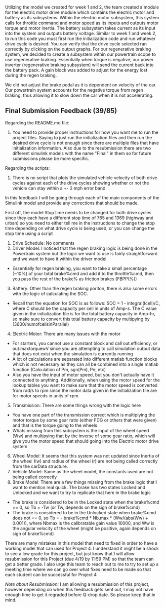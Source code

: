 Utilizing the model we created for week 1 and 2, the team created a module for the electric motor drive module which contains the electric motor and battery as its subsystems. Within the electric motor subsystem, this system calls for throttle command and motor speed as its inputs and outputs motor torque and motor inertia. The battery subsystem takes current as its input into the system and outputs battery voltage. Similar to week 1 and week 2, to run this code you must first run the initialization code and run whatever drive cycle is desired. You can verify that the drive cycle selected ran correctly by clicking on the output graphs. 
For our regenerative braking system, we decided to create a subsystem within our powertrain scope to use regenerative braking. Essentially when torque is negative, our power inverter (regenerative braking subsystem) will send the current
back into the battery pack. A gain block was added to adjust for the energy lost during the regen braking.

We did not adjust the brake pedal as it is dependent on velocity of the car. Our powertrain system accounts for the negative torque from regen braking, thus allowing it to slow down the car when it is not accelerating. 

## Final Submission Feedback (39/85)
Regarding the README.md file:
1) You need to provide proper instructions for how you want me to run the project files. Saying to just run the initialization files and then run the desired drive cycle is not enough since there are multiple files that have initialization information. Also due to the resubmission there are two different simulink models with the name "Final" in them so for future submissions please be more specific.

Regarding the scripts:
1) There is no script that plots the simulated vehicle velocity of both drive cycles against each of the drive cycles showing whether or not the vehicle can stay within a +- 3 mph error band

In this feedback I will be going through each of the main components of the Simulink model and provide any corrections that should be made.

First off, the model StopTime needs to be changed for both drive cycles since they each have a different stop time of 765 and 1369 (highway and urban) so you need to either tell me in the instructions to change the stop time depending on what drive cycle is being used, or you can change the stop time using a script
1) Drive Schedule: No comments
2) Driver Model: I noticed that the regen braking logic is being done in the Powertrain system but the logic we want to use is fairly straightforward and we want to have it within the driver model.
- Essentially for regen braking, you want to take a small percentage (~10%) of your total brake%cmd and add it to the throttle%cmd, then you pass the rest of the brake% as friction brakes (FBPP(%))
3) Battery: Other than the regen braking poriton, there is also some errors with the logic of calculating the SOC.
- Recall that the equation for SOC is as follows: SOC = 1 - integral(Icell)/C, where C should be the capacity per cell in units of Amp-s. The C value given in the initialization file is for the total battery capacity in Amp-hr, so make sure to convert this total battery capacity by multipying by (3600/numofcellsinParallel)
4) Electric Motor: There are many issues with the motor
- For starters, you cannot use a constant block and call out.efficiency, or out.maxtorquewV since you are attempting to call simulation output data that does not exist when the simulation is currently running
- A lot of calculations are separated into different matlab function blocks which is not necessary as they can all be combined into a single matlab function (Calculation of Pm, sgn(Pm), Pe, etc)
- Also you have the input of motor speed, but you don't actually have it connected to anything. Additionally, when using the motor speed for the lookup tables you want to make sure that the motor speed is converted from rad/s to rpm since the motor data given in the initialization file are for motor speeds in units of rpm.
5) Transmission: There are some things wrong with the logic here
- You have one part of the transmission correct which is multiplying the motor torque by some gear ratio (either FDG or others that were given) and that is the torque going to the wheels
- Whats missing from this subsystem is the input of the wheel speed (Ww) and multipying that by the inverse of some gear ratio, which will give you the motor speed that should going into the Electric motor drive system
6) Wheel Model: It seems that this system was not updated since Inertia of the wheel (Iw) and radius of the wheel (r) are not being called correctly from the carData structure.
7) Vehicle Model: Same as the wheel model, the constants used are not being called correctly
8) Brake Model: There are a few things missing from the brake logic that I want to mention real quick. The brake has two states Locked and Unlocked and we want to try to replicate that here in the brake logic
- The brake is considered to be in the Locked state when the brake%cmd == 0, so Tb = -Tw (or Tw, depends on the sign of brake%cmd)
- The brake is considered to be in the Unlocked state when brake%cmd does not == 0, so Tb = - brake%cmd * Nb,max * (Ww/(abs(Ww) + 0.001)), where Nbmax is the calibratable gain value 10000, and Ww is the angular velocity of the wheel (might be positive, again depends on sign of brake%cmd)

There are many mistakes in this model that need to fixed in order to have a working model that can used for Project 4. I understand it might be a shock to see a low grade for this project, but just know that I will allow resubmission for this Project (due 4/19 by 11:59 PM) so that the team can get a better grade. I also urge this team to reach out to me to try to set up a meeting time where we can go over what fixes need to be made so that each student can be successful for Project 4

*Note about Resubmission:* I am allowing a resubmission of this project, however depending on when this feedback gets sent out, I may not have enough time to get it regraded before Q-drop date. So please keep that in mind.
